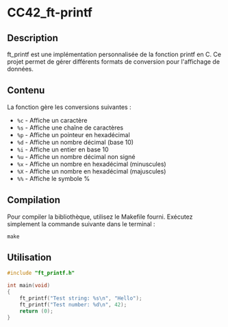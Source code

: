 # CC42_ft-printf

## Description

ft_printf est une implémentation personnalisée de la fonction printf en C. Ce projet permet de gérer différents formats de conversion pour l'affichage de données.

## Contenu

La fonction gère les conversions suivantes :

- `%c` - Affiche un caractère
- `%s` - Affiche une chaîne de caractères
- `%p` - Affiche un pointeur en hexadécimal
- `%d` - Affiche un nombre décimal (base 10)
- `%i` - Affiche un entier en base 10
- `%u` - Affiche un nombre décimal non signé
- `%x` - Affiche un nombre en hexadécimal (minuscules)
- `%X` - Affiche un nombre en hexadécimal (majuscules)
- `%%` - Affiche le symbole %

## Compilation

Pour compiler la bibliothèque, utilisez le Makefile fourni. Exécutez simplement la commande suivante dans le terminal :
```
make
```

## Utilisation

```c
#include "ft_printf.h"

int main(void)
{
    ft_printf("Test string: %s\n", "Hello");
    ft_printf("Test number: %d\n", 42);
    return (0);
}
```
